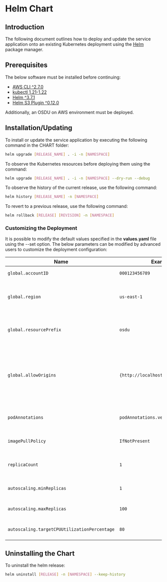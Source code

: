 # Helm Chart

## Introduction
The following document outlines how to deploy and update the service application onto an existing Kubernetes deployment using the [Helm](https://helm.sh) package manager.

## Prerequisites
The below software must be installed before continuing:
* [AWS CLI ^2.7.0](https://docs.aws.amazon.com/cli/latest/userguide/getting-started-install.html)
* [kubectl 1.21-1.22](https://kubernetes.io/docs/tasks/tools/)
* [Helm ^3.7.1](https://helm.sh/docs/intro/install/)
* [Helm S3 Plugin ^0.12.0](https://github.com/hypnoglow/helm-s3)

Additionally, an OSDU on AWS environment must be deployed.
## Installation/Updating
To install or update the service application by executing the following command in the CHART folder:

```bash
helm upgrade [RELEASE_NAME] . -i -n [NAMESPACE]
```

To observe the Kubernetes resources before deploying them using the command:
```bash
helm upgrade [RELEASE_NAME] . -i -n [NAMESPACE] --dry-run --debug
```

To observe the history of the current release, use the following command:
```bash
helm history [RELEASE_NAME] -n [NAMESPACE]
```

To revert to a previous release, use the following command:
```bash
helm rollback [RELEASE] [REVISION] -n [NAMESPACE]
```

### Customizing the Deployment
It is possible to modify the default values specified in the **values.yaml** file using the --set option. The below parameters can be modified by advanced users to customize the deployment configuration:

| Name | Example Value | Description | Type | Required |
| ---  | ------------- | ----------- | ---- | -------- |
| `global.accountID` | `000123456789` | The AWS account ID. | int | yes |
| `global.region` | `us-east-1` | The AWS region containing the OSDU deployment. | str | yes |
| `global.resourcePrefix` | `osdu` | The resource prefix of the OSDU deployment. | str | yes |
| `global.allowOrigins` | `{http://localhost,https://www.osdu.aws}` | A list of domains that are permitted by CORS policy. An empty list permits all origins. | array[str] | no |
| `podAnnotations` | `podAnnotations.version=v1.0.0` | Additional annotations on the service pod | dict | no |
| `imagePullPolicy` | `IfNotPresent` | The service image pull policy | str | no |
| `replicaCount` | `1` | The number of pod replicas to be deployed | int | no |
| `autoscaling.minReplicas` | `1` | Minimum number of pod replicas | int | no |
| `autoscaling.maxReplicas` | `100` | Maximum number of pod replicas | int | no |
| `autoscaling.targetCPUUtilizationPercentage` | `80` | CPU utilization target | int | no |

## Uninstalling the Chart
To uninstall the helm release:

```bash
helm uninstall [RELEASE] -n [NAMESPACE] --keep-history
```